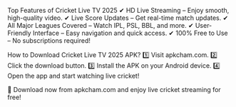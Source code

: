 Top Features of Cricket Live TV 2025
✔ HD Live Streaming – Enjoy smooth, high-quality video.
✔ Live Score Updates – Get real-time match updates.
✔ All Major Leagues Covered – Watch IPL, PSL, BBL, and more.
✔ User-Friendly Interface – Easy navigation and quick access.
✔ 100% Free to Use – No subscriptions required!

How to Download Cricket Live TV 2025 APK?
1️⃣ Visit apkcham.com.
2️⃣ Click the download button.
3️⃣ Install the APK on your Android device.
4️⃣ Open the app and start watching live cricket!

🎉 Download now from apkcham.com and enjoy live cricket streaming for free! 
